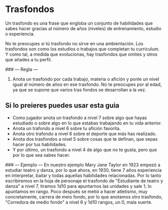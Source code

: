 
Trasfondos
==========

Un trasfondo es una frase que engloba un conjunto de habilidades que sabes hacer gracias al número de años (niveles) de entrenamiento, estudio o experiencia.

No te preocupes si tú trasfondo no sirve en una ambientación. Los trasfondos son como los estudios o trabajos que completan tu curriculum. Y como tal, a medida que evolucionas, hay trasfondos que omites y otros que añades a tu perfil.

### — Regla —
1. Anota un trasfondo por cada trabajo, materia o afición y ponle un nivel igual al número de años en ese trasfondo.
No te preocupes por al edad, ya que se supone que varios tras fondos se desarrollan a la vez.

Si lo preieres puedes usar esta guia
------------------------------------
- Como jugador anota un trasfondo a nivel 7 sobre algo que hayas estudiado o sobre algo en lo que estabas trabajando en tu vida anterior.
- Anota un trafondo a nivel 6 sobre tu afición favorita.
- Anota otro trafondo a nivel 6 sobre el deporte que más has realizado.
- Anota dos trasfondos a nivel 5 sobre cosas que te definan, que sepas hacer por tus habilidades.
- Y por último, un trasfondo a nivel 4 de algo que no te gusta, pero que por lo que sea sabes hacer.

### — Ejemplo —
En nuestro ejemplo Mary Jane Taylor en 1923 empezó a estudiar teatro y danza, por lo que ahora, en 1930, tiene 7 años experiencia en interpretar, bailar y todas aquellas habilidades relacionadas. Por lo tanto escribiremos en la hoja de personaje el trasfondo de "Estudiante de teatro y danza" a nivel 7, tiramos 1d10 para apuntarnos las unidades y sale 1; lo apuntamos en rango. Poco después se metió a hacer atletismo, muy concretamente, carrera de meio fondo, por lo que anotamos otro trasfondo, "Corredora de medio fondo" a nivel 6 y 1d10 rangos, un 0, mala suerte.
